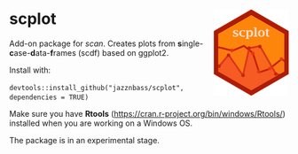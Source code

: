 # scplot <img src="man/figures/logo-135px.png" align="right"/>

Add-on package for *scan*. Creates plots from **s**ingle-**c**ase-**d**ata-**f**rames (scdf) based on ggplot2.

Install with:

`devtools::install_github("jazznbass/scplot", dependencies = TRUE)`

Make sure you have **Rtools** (<https://cran.r-project.org/bin/windows/Rtools/>) installed when you are working on a Windows OS.

The package is in an experimental stage.
